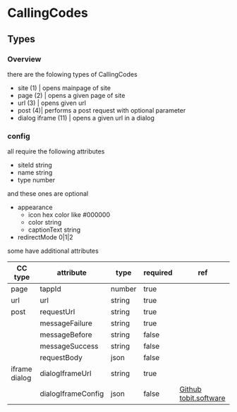 # CallingCodes

## Types

### Overview

there are the folowing types of CallingCodes

- site (1) | opens mainpage of site
- page (2) | opens a given page of site
- url (3) | opens given url
- post (4)| performs a post request with optional parameter
- dialog iframe (11) | opens a given url in a dialog

### config

all require the following attributes

- siteId string
- name string
- type number

and these ones are optional

- appearance
  - icon hex color like #000000
  - color string
  - captionText string
- redirectMode 0|1|2

some have additional attributes

| CC type       | attribute          | type   | required | ref                                                                                     |
| ------------- | ------------------ | ------ | -------- | --------------------------------------------------------------------------------------- |
| page          | tappId             | number | true     |                                                                                         |
| url           | url                | string | true     |                                                                                         |
| post          | requestUrl         | string | true     |                                                                                         |
|               | messageFailure     | string | true     |                                                                                         |
|               | messageBefore      | string | false    |                                                                                         |
|               | messageSuccess     | string | false    |                                                                                         |
|               | requestBody        | json   | false    |                                                                                         |
| iframe dialog | dialogIframeUrl    | string | true     |                                                                                         |
|               | dialogIframeConfig | json   | false    | [Github tobit.software](https://github.com/TobitSoftware/chayns-js/wiki/Dialogs#iframe) |
